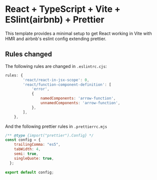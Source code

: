 # React + TypeScript + Vite + ESlint(airbnb) + Prettier

This template provides a minimal setup to get React working in Vite with HMR and airbnb's eslint config extending prettier.

## Rules changed
 The following rules are changed in `.eslintrc.cjs`:

```js
rules: {
        'react/react-in-jsx-scope': 0,
        'react/function-component-definition': [
            'error',
            {
                namedComponents: 'arrow-function',
                unnamedComponents: 'arrow-function',
            },
        ],
    },
```

And the following prettier rules in `.prettierrc.mjs`
```js
/** @type {import("prettier").Config} */
const config = {
    trailingComma: "es5",
    tabWidth: 4,
    semi: true,
    singleQuote: true,
  };
  
export default config;
```


